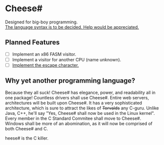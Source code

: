 # Cheese# #
Designed for big-boy programming.  
[The language syntax is to be decided. Help would be appreciated.](https://github.com/cheesesharplang/cheesesharp/issues/1)

## Planned Features

 - [ ] Implement an x86 FASM visitor.
 - [ ] Implement a visitor for another CPU (name unknown).
 - [ ] [Implement the escape character.](https://github.com/cheesesharplang/cheesesharp/issues/2)

## Why yet another programming language?
Because they all suck!
Cheese# has elegance, power, and readability all in one package!
Countless drivers shall use Cheese#.
Entire web servers, architectures will be built upon Cheese#.
It has a very sophisticated architecture, which is sure to attract the likes of ~~Torvalds~~ any C-guru.
Unlike Java, C++, he'll say "Yes, Cheese# shall now be used in the Linux kernel".  
Every member in the C Standard Commitee shall move to Cheese#.
Windows shall be more of an abomination, as it will now be comprised of both Cheese# and C.

heese# is the C killer.
